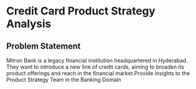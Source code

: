 # Credit Card Product Strategy Analysis

## Problem Statement
Mitron Bank is a legacy financial institution headquartered in Hyderabad. They want to introduce a new line of credit cards, aiming to broaden its product offerings and reach in the financial market.Provide insights to the Product Strategy Team in the Banking Domain﻿ 
